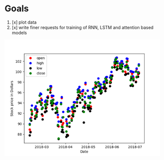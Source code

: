# Goals
1. [x] plot data 
2. [x] write finer requests for training of RNN, LSTM and attention based models

![DAX](./images/MSFT_1st.png)